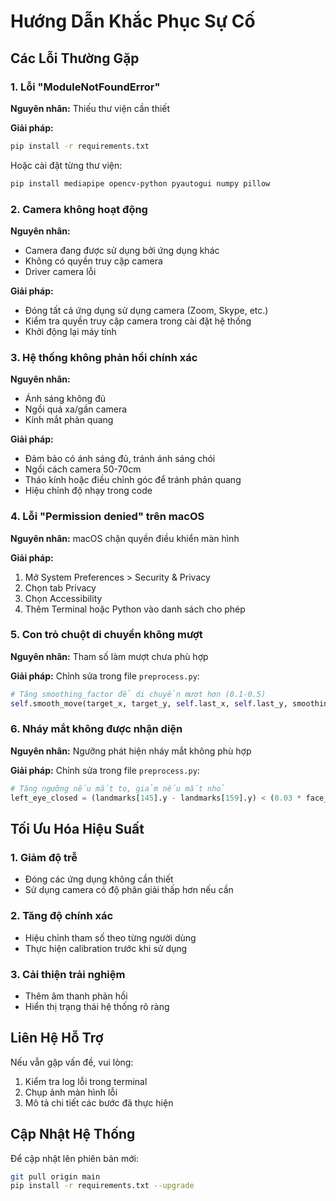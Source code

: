# Hướng Dẫn Khắc Phục Sự Cố

## Các Lỗi Thường Gặp

### 1. Lỗi "ModuleNotFoundError"
**Nguyên nhân:** Thiếu thư viện cần thiết

**Giải pháp:**
```bash
pip install -r requirements.txt
```

Hoặc cài đặt từng thư viện:
```bash
pip install mediapipe opencv-python pyautogui numpy pillow
```

### 2. Camera không hoạt động
**Nguyên nhân:** 
- Camera đang được sử dụng bởi ứng dụng khác
- Không có quyền truy cập camera
- Driver camera lỗi

**Giải pháp:**
- Đóng tất cả ứng dụng sử dụng camera (Zoom, Skype, etc.)
- Kiểm tra quyền truy cập camera trong cài đặt hệ thống
- Khởi động lại máy tính

### 3. Hệ thống không phản hồi chính xác
**Nguyên nhân:**
- Ánh sáng không đủ
- Ngồi quá xa/gần camera
- Kính mắt phản quang

**Giải pháp:**
- Đảm bảo có ánh sáng đủ, tránh ánh sáng chói
- Ngồi cách camera 50-70cm
- Tháo kính hoặc điều chỉnh góc để tránh phản quang
- Hiệu chỉnh độ nhạy trong code

### 4. Lỗi "Permission denied" trên macOS
**Nguyên nhân:** macOS chặn quyền điều khiển màn hình

**Giải pháp:**
1. Mở System Preferences > Security & Privacy
2. Chọn tab Privacy
3. Chọn Accessibility
4. Thêm Terminal hoặc Python vào danh sách cho phép

### 5. Con trỏ chuột di chuyển không mượt
**Nguyên nhân:** Tham số làm mượt chưa phù hợp

**Giải pháp:**
Chỉnh sửa trong file `preprocess.py`:
```python
# Tăng smoothing_factor để di chuyển mượt hơn (0.1-0.5)
self.smooth_move(target_x, target_y, self.last_x, self.last_y, smoothing_factor=0.3)
```

### 6. Nháy mắt không được nhận diện
**Nguyên nhân:** Ngưỡng phát hiện nháy mắt không phù hợp

**Giải pháp:**
Chỉnh sửa trong file `preprocess.py`:
```python
# Tăng ngưỡng nếu mắt to, giảm nếu mắt nhỏ
left_eye_closed = (landmarks[145].y - landmarks[159].y) < (0.03 * face_height)  # Tăng từ 0.02
```

## Tối Ưu Hóa Hiệu Suất

### 1. Giảm độ trễ
- Đóng các ứng dụng không cần thiết
- Sử dụng camera có độ phân giải thấp hơn nếu cần

### 2. Tăng độ chính xác
- Hiệu chỉnh tham số theo từng người dùng
- Thực hiện calibration trước khi sử dụng

### 3. Cải thiện trải nghiệm
- Thêm âm thanh phản hồi
- Hiển thị trạng thái hệ thống rõ ràng

## Liên Hệ Hỗ Trợ

Nếu vẫn gặp vấn đề, vui lòng:
1. Kiểm tra log lỗi trong terminal
2. Chụp ảnh màn hình lỗi
3. Mô tả chi tiết các bước đã thực hiện

## Cập Nhật Hệ Thống

Để cập nhật lên phiên bản mới:
```bash
git pull origin main
pip install -r requirements.txt --upgrade
``` 